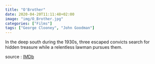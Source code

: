 ```yaml
---
title: "O'Brother"
date: 2020-04-20T11:11:48+02:00
image: "img/O_Brother.jpg"
categories: ["Films"]
tags: ["George Clooney", "John Goodman"]
---
```


In the deep south during the 1930s, three escaped convicts search for hidden
treasure while a relentless lawman pursues them.

source : [IMDb][1]

  [1]: https://www.imdb.com
